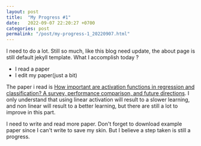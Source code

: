 ```yaml
---
layout: post
title:  "My Progress #1"
date:   2022-09-07 22:20:27 +0700
categories: post
permalink: "/post/my-progress-1_20220907.html"
---
```


I need to do a lot. Still so much, like this blog need update, the about page is still default jekyll template. 
What I accomplish today ? 
- I read a paper 
- I edit my paper(just a bit)

The paper i read is [How important are activation functions in regression and classification? A survey, performance comparison, and future directions](https://arxiv.org/abs/2209.02681). I only understand that using linear activation will result to a slower learning, and non linear will result to a better learning, but there are still a lot to improve in this part.

I need to write and read more paper. Don't forget to download example paper since I can't write to save my skin. But I believe a step taken is still a progress.

